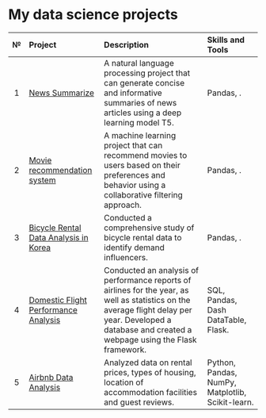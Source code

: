 # My data science projects

|№|Project  |Description|Skills and Tools|
|:-:|:-|:-|:-|
|1|[News Summarize](https://github.com/spqr-86/Data_Science_Projects/tree/main/news_summarizer) |A natural language processing project that can generate concise and informative summaries of news articles using a deep learning model T5.|Pandas, .|
|2|[Movie recommendation system](https://github.com/spqr-86/Data_Science_Projects/tree/main/movie_recommendation_system) |A machine learning project that can recommend movies to users based on their preferences and behavior using a collaborative filtering approach.|Pandas, .|
|3|[Bicycle Rental Data Analysis in Korea](https://skillbox.ru/media/) |Conducted a comprehensive study of bicycle rental data to identify demand influencers.|Pandas, .|
|4|[Domestic Flight Performance Analysis](https://skillbox.ru/media/) |Conducted an analysis of performance reports of airlines for the year, as well as statistics on the average flight delay per year. Developed a database and created a webpage using the Flask framework.|SQL, Pandas, Dash DataTable, Flask.|
|5|[Airbnb Data Analysis](https://github.com/spqr-86/Data_Science_Projects/tree/main/airbnb_EDA) |Analyzed data on rental prices, types of housing, location of accommodation facilities and guest reviews.|Python, Pandas, NumPy, Matplotlib, Scikit-learn.|
